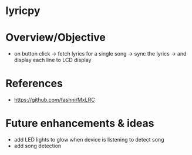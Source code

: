 # lyricpy

# Overview/Objective 
- on button click -> fetch lyrics for a single song -> sync the lyrics -> and display each line to LCD display 

# References 
* https://github.com/fashni/MxLRC

# Future enhancements & ideas
- add LED lights to glow when device is listening to detect song 
- add song detection 
